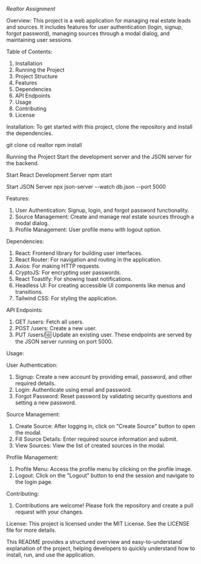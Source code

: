 *Realtor Assignment* 

Overview:
This project is a web application for managing real estate leads and sources. It includes features for user authentication (login, signup, forgot password), managing sources through a modal dialog, and maintaining user sessions.

Table of Contents:
1) Installation
2) Running the Project
3) Project Structure
4) Features
5) Dependencies
6) API Endpoints
7) Usage
8) Contributing
9) License

Installation:
To get started with this project, clone the repository and install the dependencies.

git clone <repository-url>
cd realtor
npm install

Running the Project
Start the development server and the JSON server for the backend.

Start React Development Server
npm start

Start JSON Server
npx json-server --watch db.json --port 5000


Features:
1) User Authentication: Signup, login, and forgot password functionality.
2) Source Management: Create and manage real estate sources through a modal dialog.
3) Profile Management: User profile menu with logout option.

Dependencies:
1) React: Frontend library for building user interfaces.
2) React Router: For navigation and routing in the application.
3) Axios: For making HTTP requests.
4) CryptoJS: For encrypting user passwords.
5) React Toastify: For showing toast notifications.
6) Headless UI: For creating accessible UI components like menus and transitions.
7) Tailwind CSS: For styling the application.

API Endpoints:
1) GET /users: Fetch all users.
2) POST /users: Create a new user.
3) PUT /users/:id: Update an existing user.
These endpoints are served by the JSON server running on port 5000.

Usage:

User Authentication:
1) Signup: Create a new account by providing email, password, and other required details.
2) Login: Authenticate using email and password.
3) Forgot Password: Reset password by validating security questions and setting a new password.

Source Management:
1) Create Source: After logging in, click on "Create Source" button to open the modal.
2) Fill Source Details: Enter required source information and submit.
3) View Sources: View the list of created sources in the modal.

Profile Management:
1) Profile Menu: Access the profile menu by clicking on the profile image.
2) Logout: Click on the "Logout" button to end the session and navigate to the login page.
   
Contributing:
1) Contributions are welcome! Please fork the repository and create a pull request with your changes.

License:
This project is licensed under the MIT License. See the LICENSE file for more details.

This README provides a structured overview and easy-to-understand explanation of the project, helping developers to quickly understand how to install, run, and use the application.

